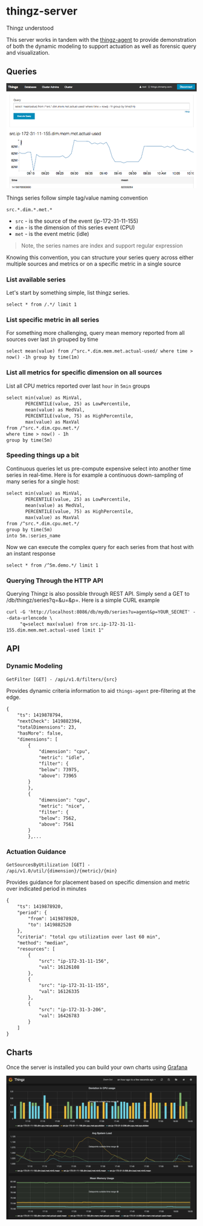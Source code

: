 # thingz-server

Thingz understood

This server works in tandem with the [thingz-agent](https://github.com/mchmarny/thingz-agent) to provide demonstration of both the dynamic modeling to support actuation as well as forensic query and visualization.



## Queries

![image](./images/thingz-query.png)

Things series follow simple tag/value naming convention

```
src.*.dim.*.met.*
```

* `src` - is the source of the event (ip-172-31-11-155)
* `dim` - is the dimension of this series event (CPU)
* `met` - is the event metric (idle)

> Note, the series names are index and support regular expression 

Knowing this convention, you can structure your series query across either multiple sources and metrics or on a specific metric in a single source


### List available series

Let's start by something simple, list thingz series.

```
select * from /.*/ limit 1
```

### List specific metric in all series 

For something more challenging, query mean memory reported from all sources over last `1h` grouped by time

```
select mean(value) from /^src.*.dim.mem.met.actual-used/ where time > now() -1h group by time(1m)
```

### List all metrics for specific dimension on all sources

List all CPU metrics reported over last `hour` in `5min` groups

```
select min(value) as MinVal,
       PERCENTILE(value, 25) as LowPercentile,
       mean(value) as MedVal,
       PERCENTILE(value, 75) as HighPercentile,
       max(value) as MaxVal
from /^src.*.dim.cpu.met.*/
where time > now() - 1h
group by time(5m)
```

### Speeding things up a bit

Continuous queries let us pre-compute expensive select into another time series in real-time. Here is for example a continuous down-sampling of many series for a single host:

```
select min(value) as MinVal,
       PERCENTILE(value, 25) as LowPercentile,
       mean(value) as MedVal,
       PERCENTILE(value, 75) as HighPercentile,
       max(value) as MaxVal
from /^src.*.dim.cpu.met.*/
group by time(5m)
into 5m.:series_name
```

Now we can execute the complex query for each series from that host with an instant response

```
select * from /^5m.demo.*/ limit 1
```

### Querying Through the HTTP API

Querying Thingz is also possible through REST API. Simply send a GET to /db/thingz/series?q=<query>&u=<user>&p=<pass>. Here is a simple CURL example 


```
curl -G 'http://localhost:8086/db/mydb/series?u=agent&p=YOUR_SECRET' --data-urlencode \
     "q=select max(value) from src.ip-172-31-11-155.dim.mem.met.actual-used limit 1"
```

## API

### Dynamic Modeling 

```
GetFilter [GET] - /api/v1.0/filters/{src}
```

Provides dynamic criteria information to aid `things-agent` pre-filtering at the edge.

```
{
    "ts": 1419878794,
    "nextCheck": 1419882394,
    "totalDimensions": 23,
    "hasMore": false,
    "dimensions": [
        {
            "dimension": "cpu",
            "metric": "idle",
            "filter": {
            "below": 73975,
            "above": 73965
        }
        },
        {
            "dimension": "cpu",
            "metric": "nice",
            "filter": {
            "below": 7562,
            "above": 7561
        }
        },...
```

### Actuation Guidance 

```
GetSourcesByUtilization [GET] - /api/v1.0/util/{dimension}/{metric}/{min}
```

Provides guidance for placement based on specific dimension and metric over indicated period in minutes

```
{
    "ts": 1419878920,
    "period": {
        "from": 1419878920,
        "to": 1419882520
    },
    "criteria": "total cpu utilization over last 60 min",
    "method": "median",
    "resources": [
        {
            "src": "ip-172-31-11-156",
            "val": 16126108
        },
        {
            "src": "ip-172-31-11-155",
            "val": 16126335
        },
        {
            "src": "ip-172-31-3-206",
            "val": 16426783
        }
    ]
}
```

## Charts

Once the server is installed you can build your own charts using [Grafana](http://grafana.org/)

![image](./images/thingz-chart.png)